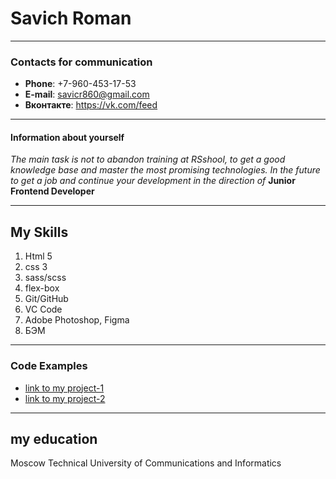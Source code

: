# Savich Roman 
******
### Contacts for communication
* **Phone**: +7-960-453-17-53
* **E-mail**: savicr860@gmail.com
* **Вконтакте**: https://vk.com/feed
*******
#### Information about yourself
_The main task is not to abandon training at RSshool, to get a good knowledge base and master the most promising technologies. In the future to get a job and continue your development in the direction of_ **Junior Frontend Developer**
*********
## My Skills
1. Html 5
2. css 3
3. sass/scss
4. flex-box
5. Git/GitHub
6. VC Code
7. Adobe Photoshop, Figma
8. БЭМ
***
### Code Examples
* [link to my project-1](https://github.com/Savich01/project-js.git)
* [link to my project-2](https://github.com/Savich01/anim.git)
****
## my education
Moscow Technical University of Communications and Informatics